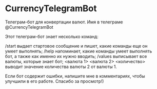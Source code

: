 # CurrencyTelegramBot
Телеграм-бот для конвертации валют. Имя в телеграме @CurrencyTelegramBot

Этот телеграм-бот знает несколько команд:

/start выдает стартовое сообщение и пишет, какие команды еще он умеет выполнять;
/help напоминает, какие команды умеет выполнять бот, а также как именно их нужно вводить;
/values выписывает все валюты, которые знает бот;
<валюта 1> <валюта 2> <количество> выводит значение количества валюты 2 от валюты 1.

Если бот содержит ошибки, напишите мне в комментариях, чтобы улучшили в его работе. Спасибо за просмотр!)

